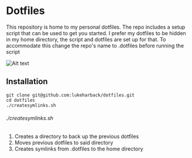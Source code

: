 # Dotfiles

This repository is home to my personal dotfiles. The repo includes a setup script that can be
used to get you started. I prefer my dotfiles to be hidden in my home directory, the script 
and dotfiles are set up for that. To accommodate this change the repo's name to .dotfiles 
before running the script


![Alt text](https://github.com/lukeharback/dotfiles/blob/master/terminal?raw=true "Optional Title")

## Installation

```console
git clone git@github.com:lukeharback/dotfiles.git
cd dotfiles
./createsymlinks.sh
```

###### ./createsymlinks.sh
1. Creates a directory to back up the previous dotfiles
2. Moves previous dotfiles to said directory
3. Creates symlinks from .dotfiles to the home directory